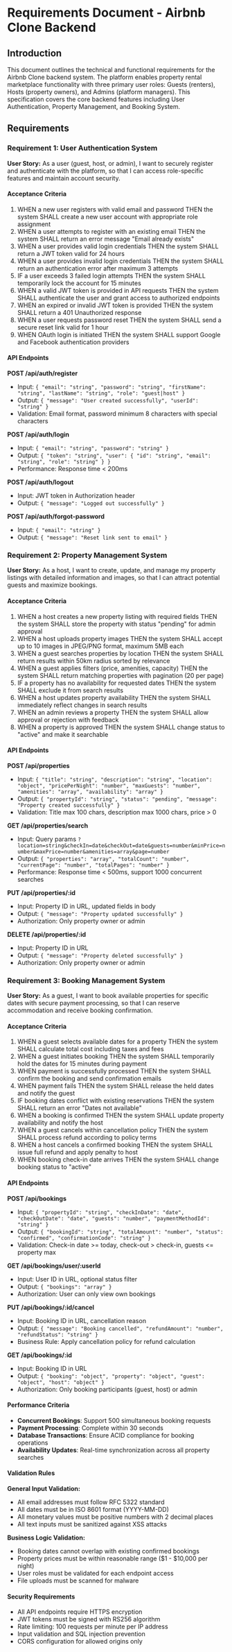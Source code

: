 # Requirements Document - Airbnb Clone Backend

## Introduction

This document outlines the technical and functional requirements for the Airbnb Clone backend system. The platform enables property rental marketplace functionality with three primary user roles: Guests (renters), Hosts (property owners), and Admins (platform managers). This specification covers the core backend features including User Authentication, Property Management, and Booking System.

## Requirements

### Requirement 1: User Authentication System

**User Story:** As a user (guest, host, or admin), I want to securely register and authenticate with the platform, so that I can access role-specific features and maintain account security.

#### Acceptance Criteria

1. WHEN a new user registers with valid email and password THEN the system SHALL create a new user account with appropriate role assignment
2. WHEN a user attempts to register with an existing email THEN the system SHALL return an error message "Email already exists"
3. WHEN a user provides valid login credentials THEN the system SHALL return a JWT token valid for 24 hours
4. WHEN a user provides invalid login credentials THEN the system SHALL return an authentication error after maximum 3 attempts
5. IF a user exceeds 3 failed login attempts THEN the system SHALL temporarily lock the account for 15 minutes
6. WHEN a valid JWT token is provided in API requests THEN the system SHALL authenticate the user and grant access to authorized endpoints
7. WHEN an expired or invalid JWT token is provided THEN the system SHALL return a 401 Unauthorized response
8. WHEN a user requests password reset THEN the system SHALL send a secure reset link valid for 1 hour
9. WHEN OAuth login is initiated THEN the system SHALL support Google and Facebook authentication providers

#### API Endpoints

**POST /api/auth/register**

- Input: `{ "email": "string", "password": "string", "firstName": "string", "lastName": "string", "role": "guest|host" }`
- Output: `{ "message": "User created successfully", "userId": "string" }`
- Validation: Email format, password minimum 8 characters with special characters

**POST /api/auth/login**

- Input: `{ "email": "string", "password": "string" }`
- Output: `{ "token": "string", "user": { "id": "string", "email": "string", "role": "string" } }`
- Performance: Response time < 200ms

**POST /api/auth/logout**

- Input: JWT token in Authorization header
- Output: `{ "message": "Logged out successfully" }`

**POST /api/auth/forgot-password**

- Input: `{ "email": "string" }`
- Output: `{ "message": "Reset link sent to email" }`

### Requirement 2: Property Management System

**User Story:** As a host, I want to create, update, and manage my property listings with detailed information and images, so that I can attract potential guests and maximize bookings.

#### Acceptance Criteria

1. WHEN a host creates a new property listing with required fields THEN the system SHALL store the property with status "pending" for admin approval
2. WHEN a host uploads property images THEN the system SHALL accept up to 10 images in JPEG/PNG format, maximum 5MB each
3. WHEN a guest searches properties by location THEN the system SHALL return results within 50km radius sorted by relevance
4. WHEN a guest applies filters (price, amenities, capacity) THEN the system SHALL return matching properties with pagination (20 per page)
5. IF a property has no availability for requested dates THEN the system SHALL exclude it from search results
6. WHEN a host updates property availability THEN the system SHALL immediately reflect changes in search results
7. WHEN an admin reviews a property THEN the system SHALL allow approval or rejection with feedback
8. WHEN a property is approved THEN the system SHALL change status to "active" and make it searchable

#### API Endpoints

**POST /api/properties**

- Input: `{ "title": "string", "description": "string", "location": "object", "pricePerNight": "number", "maxGuests": "number", "amenities": "array", "availability": "array" }`
- Output: `{ "propertyId": "string", "status": "pending", "message": "Property created successfully" }`
- Validation: Title max 100 chars, description max 1000 chars, price > 0

**GET /api/properties/search**

- Input: Query params `?location=string&checkIn=date&checkOut=date&guests=number&minPrice=number&maxPrice=number&amenities=array&page=number`
- Output: `{ "properties": "array", "totalCount": "number", "currentPage": "number", "totalPages": "number" }`
- Performance: Response time < 500ms, support 1000 concurrent searches

**PUT /api/properties/:id**

- Input: Property ID in URL, updated fields in body
- Output: `{ "message": "Property updated successfully" }`
- Authorization: Only property owner or admin

**DELETE /api/properties/:id**

- Input: Property ID in URL
- Output: `{ "message": "Property deleted successfully" }`
- Authorization: Only property owner or admin

### Requirement 3: Booking Management System

**User Story:** As a guest, I want to book available properties for specific dates with secure payment processing, so that I can reserve accommodation and receive booking confirmation.

#### Acceptance Criteria

1. WHEN a guest selects available dates for a property THEN the system SHALL calculate total cost including taxes and fees
2. WHEN a guest initiates booking THEN the system SHALL temporarily hold the dates for 15 minutes during payment
3. WHEN payment is successfully processed THEN the system SHALL confirm the booking and send confirmation emails
4. WHEN payment fails THEN the system SHALL release the held dates and notify the guest
5. IF booking dates conflict with existing reservations THEN the system SHALL return an error "Dates not available"
6. WHEN a booking is confirmed THEN the system SHALL update property availability and notify the host
7. WHEN a guest cancels within cancellation policy THEN the system SHALL process refund according to policy terms
8. WHEN a host cancels a confirmed booking THEN the system SHALL issue full refund and apply penalty to host
9. WHEN booking check-in date arrives THEN the system SHALL change booking status to "active"

#### API Endpoints

**POST /api/bookings**

- Input: `{ "propertyId": "string", "checkInDate": "date", "checkOutDate": "date", "guests": "number", "paymentMethodId": "string" }`
- Output: `{ "bookingId": "string", "totalAmount": "number", "status": "confirmed", "confirmationCode": "string" }`
- Validation: Check-in date >= today, check-out > check-in, guests <= property max

**GET /api/bookings/user/:userId**

- Input: User ID in URL, optional status filter
- Output: `{ "bookings": "array" }`
- Authorization: User can only view own bookings

**PUT /api/bookings/:id/cancel**

- Input: Booking ID in URL, cancellation reason
- Output: `{ "message": "Booking cancelled", "refundAmount": "number", "refundStatus": "string" }`
- Business Rule: Apply cancellation policy for refund calculation

**GET /api/bookings/:id**

- Input: Booking ID in URL
- Output: `{ "booking": "object", "property": "object", "guest": "object", "host": "object" }`
- Authorization: Only booking participants (guest, host) or admin

#### Performance Criteria

- **Concurrent Bookings**: Support 500 simultaneous booking requests
- **Payment Processing**: Complete within 30 seconds
- **Database Transactions**: Ensure ACID compliance for booking operations
- **Availability Updates**: Real-time synchronization across all property searches

#### Validation Rules

**General Input Validation:**

- All email addresses must follow RFC 5322 standard
- All dates must be in ISO 8601 format (YYYY-MM-DD)
- All monetary values must be positive numbers with 2 decimal places
- All text inputs must be sanitized against XSS attacks

**Business Logic Validation:**

- Booking dates cannot overlap with existing confirmed bookings
- Property prices must be within reasonable range ($1 - $10,000 per night)
- User roles must be validated for each endpoint access
- File uploads must be scanned for malware

#### Security Requirements

- All API endpoints require HTTPS encryption
- JWT tokens must be signed with RS256 algorithm
- Rate limiting: 100 requests per minute per IP address
- Input validation and SQL injection prevention
- CORS configuration for allowed origins only
